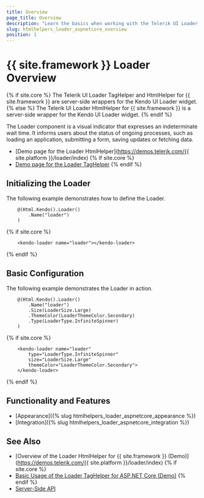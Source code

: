 ```yaml
---
title: Overview
page_title: Overview
description: "Learn the basics when working with the Telerik UI Loader component for {{ site.framework }}."
slug: htmlhelpers_loader_aspnetcore_overview
position: 1
---
```


# {{ site.framework }} Loader Overview
{% if site.core %}
The Telerik UI Loader TagHelper and HtmlHelper for {{ site.framework }} are server-side wrappers for the Kendo UI Loader widget.
{% else %}
The Telerik UI Loader HtmlHelper for {{ site.framework }} is a server-side wrapper for the Kendo UI Loader widget.
{% endif %}

The Loader component is a visual indicator that expresses an indeterminate wait time. It informs users about the status of ongoing processes, such as loading an application, submitting a form, saving updates or fetching data.

* [Demo page for the Loader HtmlHelper](https://demos.telerik.com/{{ site.platform }}/loader/index)
{% if site.core %}
* [Demo page for the Loader TagHelper](https://demos.telerik.com/aspnet-core/loader/tag-helper)
{% endif %}

## Initializing the Loader

The following example demonstrates how to define the Loader.

```HtmlHelper
    @(Html.Kendo().Loader()
        .Name("loader")
    )
```
{% if site.core %}
```TagHelper
    <kendo-loader name="loader"></kendo-loader>
```
{% endif %}

## Basic Configuration

The following example demonstrates the Loader in action.

```Razor
    @(Html.Kendo().Loader()
        .Name("loader")
        .Size(LoaderSize.Large)
        .ThemeColor(LoaderThemeColor.Secondary)
        .Type(LoaderType.InfiniteSpinner)
    )
```
{% if site.core %}
```TagHelper
    <kendo-loader name="loader"
        type="LoaderType.InfiniteSpinner" 
        size="LoaderSize.Large" 
        themeColor="LoaderThemeColor.Secondary">
    </kendo-loader>
```
{% endif %}

## Functionality and Features

* [Appearance]({% slug htmlhelpers_loader_aspnetcore_appearance %})
* [Integration]({% slug htmlhelpers_loader_aspnetcore_integration %})

## See Also

* [Overview of the Loader HtmlHelper for {{ site.framework }} (Demo)](https://demos.telerik.com/{{ site.platform }}/loader/index)
{% if site.core %}
* [Basic Usage of the Loader TagHelper for ASP.NET Core (Demo)](https://demos.telerik.com/aspnet-core/loader/tag-helper)
{% endif %}
* [Server-Side API](/api/loader)